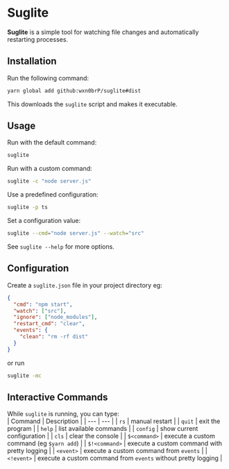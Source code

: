 # Suglite  

**Suglite** is a simple tool for watching file changes and automatically restarting processes.  

## Installation  

Run the following command:  

```sh
yarn global add github:wxn0brP/suglite#dist
```

This downloads the `suglite` script and makes it executable.  

## Usage  

Run with the default command:  
```sh
suglite
```

Run with a custom command:  
```sh
suglite -c "node server.js"
```

Use a predefined configuration:  
```sh
suglite -p ts
```

Set a configuration value:  
```sh
suglite --cmd="node server.js" --watch="src"
```

See `suglite --help` for more options.

## Configuration  

Create a `suglite.json` file in your project directory eg:  
```json
{
  "cmd": "npm start",
  "watch": ["src"],
  "ignore": ["node_modules"],
  "restart_cmd": "clear",
  "events": {
    "clean": "rm -rf dist"
  }
}
```
or run
```sh
suglite -mc
```

## Interactive Commands  

While `suglite` is running, you can type:  
| Command | Description |
| --- | --- |
| `rs` | manual restart |
| `quit` | exit the program |
| `help` | list available commands |
| `config` | show current configuration |
| `cls` | clear the console |
| `$<command>` | execute a custom command (eg `$yarn add`) |
| `$!<command>` | execute a custom command with pretty logging |
| `<event>` | execute a custom command from `events` |
| `<!event>` | execute a custom command from `events` without pretty logging |